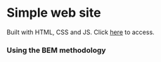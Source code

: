 # Simple web site

Built with HTML, CSS and JS. Click [here](https://rodrigofelipejr.github.io/sample-website-html-css/) to access.

### Using the BEM methodology
